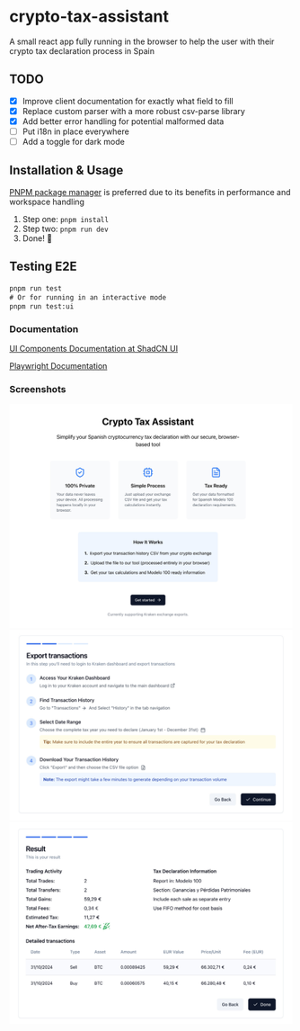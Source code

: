 # crypto-tax-assistant

A small react app fully running in the browser to help the user
with their crypto tax declaration process in Spain


## TODO
 - [x] Improve client documentation for exactly what field to fill
 - [x] Replace custom parser with a more robust csv-parse library
 - [x] Add better error handling for potential malformed data
 - [ ] Put i18n in place everywhere
 - [ ] Add a toggle for dark mode

## Installation & Usage

[PNPM package manager](https://pnpm.io) is preferred due to its benefits in performance and workspace handling

1. Step one: `pnpm install`
2. Step two: `pnpm run dev`
3. Done! 🚀

## Testing E2E

```shell
pnpm run test
# Or for running in an interactive mode
pnpm run test:ui
```

### Documentation

[UI Components Documentation at ShadCN UI](https://ui.shadcn.com/docs)

[Playwright Documentation](https://playwright.dev)

### Screenshots
![img3](docs/img3.jpg)
![img1](docs/img1.jpg)
![img2](docs/img2.jpg)
